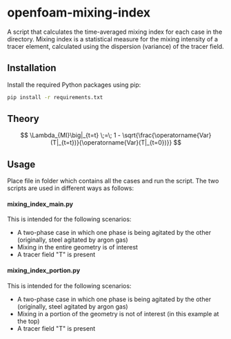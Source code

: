 # openfoam-mixing-index

A script that calculates the time-averaged mixing index for each case in the directory. Mixing index is a statistical measure for the mixing intensity of a tracer element, calculated using the dispersion (variance) of the tracer field.

## Installation

Install the required Python packages using pip:

```bash
pip install -r requirements.txt
```

## Theory
$$
\Lambda_{MI}\big|_{t=t} \;=\; 1 - \sqrt{\frac{\operatorname{Var}(T|_{t=t})}{\operatorname{Var}(T|_{t=0})}}
$$

## Usage

Place file in folder which contains all the cases and run the script. The two scripts are used in different ways as follows:

#### mixing_index_main.py
This is intended for the following scenarios:
- A two-phase case in which one phase is being agitated by the other (originally, steel agitated by argon gas)
- Mixing in the entire geometry is of interest
- A tracer field "T" is present

#### mixing_index_portion.py
This is intended for the following scenarios:
- A two-phase case in which one phase is being agitated by the other (originally, steel agitated by argon gas)
- Mixing in a portion of the geometry is not of interest (in this example at the top)
- A tracer field "T" is present



